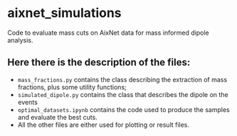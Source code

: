 # aixnet_simulations
Code to evaluate mass cuts on AixNet data for mass informed dipole analysis.

## Here there is the description of the files:
- `mass_fractions.py` contains the class describing the extraction of mass fractions, plus some utility functions;
- `simulated_dipole.py` contains the class that describes the dipole on the events
- `optimal_datasets.ipynb` contains the code used to produce the samples and evaluate the best cuts.
- All the other files are either used for plotting or result files.
